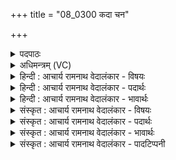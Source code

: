 +++
title = "08_0300 कदा चन"

+++
<details><summary>पदपाठः</summary>

क꣣दा꣢। च꣣। न꣢। स्त꣣रीः꣢। अ꣣सि। न꣢। इ꣣न्द्र। सश्चसि। दाशु꣡षे꣢। उ꣡पो꣢꣯प। उ꣡प꣢꣯। उ꣣प। इ꣢त्। नु। म꣣घवन्। भू꣡यः꣢꣯। इत्। नु। ते꣣। दा꣡न꣢꣯म्। दे꣣व꣡स्य꣢। पृ꣣च्यते। ३००।
</details>

<details><summary>अधिमन्त्रम् (VC)</summary>

- इन्द्रः
- श्रुष्टिगुः काण्वः
- बृहती
- मध्यमः
- ऐन्द्रं काण्डम्
</details>

<details><summary>हिन्दी : आचार्य रामनाथ वेदालंकार - विषयः</summary>

अगले मन्त्र में यह कहा गया है कि परमेश्वर की अर्चना कभी निष्फल नहीं होती।
</details>

<details><summary>हिन्दी : आचार्य रामनाथ वेदालंकार - पदार्थः</summary>

पदार्थान्वयभाषाः -  हे (इन्द्र) सुखप्रदाता परमेश्वर ! आप (कदाचन) कभी (स्तरीः) वन्ध्या गौ के समान निष्फल (न असि) नहीं होते, प्रत्युत (दाशुषे) आत्मदान करनेवाले उपासनायज्ञ के यजमान को फल देने के लिए (सश्चसि) प्राप्त होते हो। हे (मघवन्) धनों के स्वामी ! (देवस्य ते) तुझ दानादिगुणयुक्त का (दानम्) दान (इत् नु) निश्चय ही (भूयः इत्) पुनः-पुनः (उप-उप पृच्यते) यजमान को प्राप्त होता है, अवश्य प्राप्त होता है ॥८॥
</details>

<details><summary>हिन्दी : आचार्य रामनाथ वेदालंकार - भावार्थः</summary>

भावार्थभाषाः -  जो स्वयं को परमेश्वर के लिए समर्पित कर देता है, उसे वह दुधारू गाय के समान सदा फल प्रदान करता रहता है ॥८॥
</details>

<details><summary>संस्कृत : आचार्य रामनाथ वेदालंकार - विषयः</summary>

परमेश्वरस्यार्चनं कदापि निष्फलं न भवतीत्युच्यते।
</details>

<details><summary>संस्कृत : आचार्य रामनाथ वेदालंकार - पदार्थः</summary>

पदार्थान्वयभाषाः -  हे (इन्द्र) सुखप्रदातः परमेश्वर ! त्वम्, (कदाचन) कदाचित्, (स्तरीः२) निवृत्तप्रसवा गौरिव निष्फलः (न असि) न भवसि, प्रत्युत (दाशुषे) आत्मसमर्पकाय अन्तर्यज्ञस्य यजमानाय, तस्मै फलम् दातुमित्यर्थः। दाशृ दाने धातोः क्वसुप्रत्यये चतुर्थ्येकवचने रूपम्। ‘क्रियार्थोपपदस्य च कर्मणि स्थानिनः’ अ० २।३।१४ इति चतुर्थी। (सश्चसि) प्राप्नोषि। सश्चतिः गतिकर्मा। निघं० २।१४। हे (मघवन्) धनपते ! (देवस्य) दानादिगुणयुक्तस्य (ते) तव (दानम्) दीयमानमैश्वर्यम् (इत् नु) अवश्यमेव (भूयः इत्) पुनः पुनरपि (नु) क्षिप्रमेव (उप-उप पृच्यते) यजमानेन संसृज्यते, संसृज्यते। ‘प्रसमुपोदः पादपूरणे’ अ० ८।१।६ इति उपोपसर्गस्य पादपूरणे द्वित्वमुक्तम्। वस्तुतस्तु उपपृच्यते उपपृच्यते इति द्विरुक्त्यात्र संसर्गस्य क्षिप्रत्वमाधिक्यं च द्योत्यते ॥८॥३
</details>

<details><summary>संस्कृत : आचार्य रामनाथ वेदालंकार - भावार्थः</summary>

भावार्थभाषाः -  यः परमेश्वरायात्मानं समर्पयति तत्कृते स सेविता दोग्ध्री गौरिव सद्यः फलं प्रयच्छति ॥८॥
</details>

<details><summary>संस्कृत : आचार्य रामनाथ वेदालंकार - पादटिप्पनी</summary>

टिप्पणी:   १. ऋ० ८।५१।७, ऋषिः श्रुष्टिगुः काण्वः। य० ३।३४, ऋषिः मघुच्छन्दाः। २. स्तरीति निवृत्तप्रसवा गौः। तन्न भवसि। धुक्षसे एव सदा कामानिति—इति भ०। स्तरीः हिंसको नासि। यद्वा स्तरीर्निवृत्तप्रसवा गौस्तथाविधो न भवसि। सा यथा वत्साभावात् गृहं प्रति नागच्छति न तथा करोषीत्यर्थः—इति सा०। न स्तृणासि न क्रुध्यसि—इति य० ३।३४ भाष्ये उवटः, ‘स्तृञ् हिंसायाम्’, स्तृणातीति स्तरीः, हिंसको नासि—इति च महीधरः। ३. दयानन्दर्षिणा यजुर्भाष्ये मन्त्रोऽयं परमेश्वरस्य कर्मफलदातृत्वविषये व्याख्यातः।
</details>
